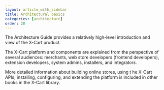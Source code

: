 ```yaml
---
layout: article_with_sidebar
title: Architectural basics
categories: [architecture]
order: 20
---
```


The Architecture Guide provides a relatively high-level introduction and view of the X-Cart  product.

The X-Cart  platform and components are explained from the perspective of several audiences: merchants, web store developers (frontend developers), extension developers, system admins, installers, and integrators.

More detailed information about building online stores, using t
he X-Cart  APIs, installing, configuring, and extending the platform is included in other books in the X-Cart  library.